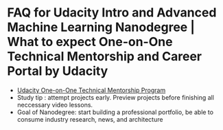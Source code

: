 # FAQ for Udacity Intro and Advanced Machine Learning Nanodegree | What to expect One-on-One Technical Mentorship and Career Portal by Udacity

- [Udacity One-on-One Technical Mentorship Program](https://www.udacity.com/what-is-a-nanodegree/technical-mentors)
- Study tip : attempt projects early. Preview projects before finishing all neccessary video lessons.
- Goal of Nanodegree: start building a professional  portfolio, be able to consume industry research, news, and architecture